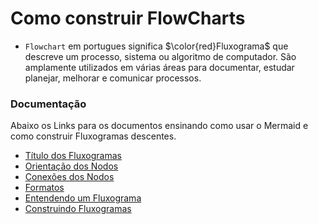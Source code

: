 # Como construir FlowCharts

* `Flowchart` em portugues significa $\color{red}Fluxograma$ que descreve um processo, sistema ou algoritmo de computador. São amplamente utilizados em várias áreas para documentar, estudar planejar, melhorar e comunicar processos.

### Documentação

Abaixo os Links para os documentos ensinando como usar o Mermaid e como construir Fluxogramas descentes.

- [Título dos Fluxogramas](Titulo.md)
- [Orientação dos Nodos](Orientacao.md)
- [Conexões dos Nodos](Conexoes.md)
- [Formatos](Formatos.md)
- [Entendendo um Fluxograma](Entendendo.md)
- [Construindo Fluxogramas](Construindo.md)